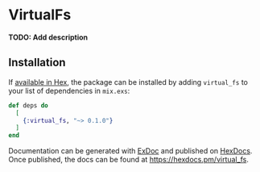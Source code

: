 # VirtualFs

**TODO: Add description**

## Installation

If [available in Hex](https://hex.pm/docs/publish), the package can be installed
by adding `virtual_fs` to your list of dependencies in `mix.exs`:

```elixir
def deps do
  [
    {:virtual_fs, "~> 0.1.0"}
  ]
end
```

Documentation can be generated with [ExDoc](https://github.com/elixir-lang/ex_doc)
and published on [HexDocs](https://hexdocs.pm). Once published, the docs can
be found at <https://hexdocs.pm/virtual_fs>.

